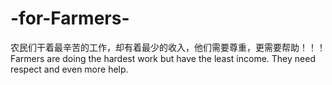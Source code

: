 # -for-Farmers-
农民们干着最辛苦的工作，却有着最少的收入，他们需要尊重，更需要帮助！！！
Farmers are doing the hardest work but have the least income. They need respect and even more help.
